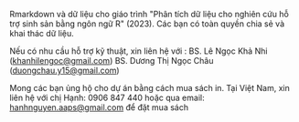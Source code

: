 Rmarkdown và dữ liệu cho giáo trình "Phân tích dữ liệu cho nghiên cứu hỗ trợ sinh sản bằng ngôn ngữ R" (2023). 
Các bạn có toàn quyền chia sẻ và khai thác dữ liệu. 

Nếu có nhu cầu hỗ trợ kỹ thuật, xin liên hệ với :
BS. Lê Ngọc Khả Nhi (khanhilengoc@gmail.com)
BS. Dương Thị Ngọc Châu (duongchau.y15@gmail.com)

Mong các bạn ủng hộ cho dự án bằng cách mua sách in. Tại Việt Nam, xin liên hệ với chị Hạnh: 0906 847 440 hoặc qua email: hanhnguyen.aaps@gmail.com để đặt mua sách
